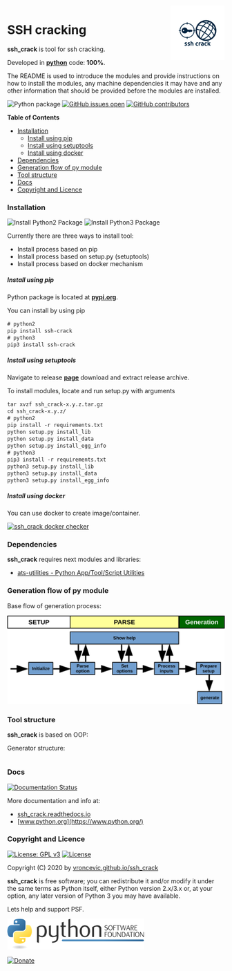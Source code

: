<img align="right" src="https://raw.githubusercontent.com/vroncevic/ssh_crack/dev/docs/ssh_crack_logo.png" width="25%">

# SSH cracking

**ssh_crack** is tool for ssh cracking.

Developed in **[python](https://www.python.org/)** code: **100%**.

The README is used to introduce the modules and provide instructions on
how to install the modules, any machine dependencies it may have and any
other information that should be provided before the modules are installed.

![Python package](https://github.com/vroncevic/ssh_crack/workflows/Python%20package%20ssh_crack/badge.svg?branch=master) [![GitHub issues open](https://img.shields.io/github/issues/vroncevic/ssh_crack.svg)](https://github.com/vroncevic/ssh_crack/issues) [![GitHub contributors](https://img.shields.io/github/contributors/vroncevic/ssh_crack.svg)](https://github.com/vroncevic/ssh_crack/graphs/contributors)

<!-- START doctoc generated TOC please keep comment here to allow auto update -->
<!-- DON'T EDIT THIS SECTION, INSTEAD RE-RUN doctoc TO UPDATE -->
**Table of Contents**

- [Installation](#installation)
    - [Install using pip](#install-using-pip)
    - [Install using setuptools](#install-using-setuptools)
    - [Install using docker](#install-using-docker)
- [Dependencies](#dependencies)
- [Generation flow of py module](#generation-flow-of-py-module)
- [Tool structure](#tool-structure)
- [Docs](#docs)
- [Copyright and Licence](#copyright-and-licence)

<!-- END doctoc generated TOC please keep comment here to allow auto update -->

### Installation

![Install Python2 Package](https://github.com/vroncevic/ssh_crack/workflows/Install%20Python2%20Package%20ssh_crack/badge.svg?branch=master) ![Install Python3 Package](https://github.com/vroncevic/ssh_crack/workflows/Install%20Python3%20Package%20ssh_crack/badge.svg?branch=master)

Currently there are three ways to install tool:
* Install process based on pip
* Install process based on setup.py (setuptools)
* Install process based on docker mechanism

##### Install using pip

Python package is located at **[pypi.org](https://pypi.org/project/ssh-crack/)**.

You can install by using pip
```
# python2
pip install ssh-crack
# python3
pip3 install ssh-crack
```

##### Install using setuptools

Navigate to release **[page](https://github.com/vroncevic/ssh_crack/releases/)** download and extract release archive.

To install modules, locate and run setup.py with arguments
```
tar xvzf ssh_crack-x.y.z.tar.gz
cd ssh_crack-x.y.z/
# python2
pip install -r requirements.txt
python setup.py install_lib
python setup.py install_data
python setup.py install_egg_info
# python3
pip3 install -r requirements.txt
python3 setup.py install_lib
python3 setup.py install_data
python3 setup.py install_egg_info
```

##### Install using docker

You can use docker to create image/container.

[![ssh_crack docker checker](https://github.com/vroncevic/ssh_crack/workflows/ssh_crack%20docker%20checker/badge.svg)](https://github.com/vroncevic/ssh_crack/actions?query=workflow%3A%22ssh_crack+docker+checker%22)

### Dependencies

**ssh_crack** requires next modules and libraries:

* [ats-utilities - Python App/Tool/Script Utilities](https://vroncevic.github.io/ats_utilities)

### Generation flow of py module

Base flow of generation process:

![alt tag](https://raw.githubusercontent.com/vroncevic/ssh_crack/dev/docs/ssh_crack_flow.png)

### Tool structure

**ssh_crack** is based on OOP:

Generator structure:

```

```

### Docs

[![Documentation Status](https://readthedocs.org/projects/ssh_crack/badge/?version=latest)](https://ssh_crack.readthedocs.io/projects/ssh_crack/en/latest/?badge=latest)

More documentation and info at:
* [ssh_crack.readthedocs.io](https://ssh_crack.readthedocs.io/en/latest/)
* [www.python.org](https://www.python.org/)

### Copyright and Licence

[![License: GPL v3](https://img.shields.io/badge/License-GPLv3-blue.svg)](https://www.gnu.org/licenses/gpl-3.0) [![License](https://img.shields.io/badge/License-Apache%202.0-blue.svg)](https://opensource.org/licenses/Apache-2.0)

Copyright (C) 2020 by [vroncevic.github.io/ssh_crack](https://vroncevic.github.io/ssh_crack)

**ssh_crack** is free software; you can redistribute it and/or modify
it under the same terms as Python itself, either Python version 2.x/3.x or,
at your option, any later version of Python 3 you may have available.

Lets help and support PSF.

[![Python Software Foundation](https://raw.githubusercontent.com/vroncevic/ssh_crack/dev/docs/psf-logo-alpha.png)](https://www.python.org/psf/)

[![Donate](https://www.paypalobjects.com/en_US/i/btn/btn_donateCC_LG.gif)](https://psfmember.org/index.php?q=civicrm/contribute/transact&reset=1&id=2)
